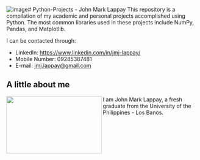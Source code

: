 ![image](https://github.com/Eoinmark/Python-Projects/assets/145372680/38e6ee93-7aaa-44a4-b0b0-ef7da1afddcb)# Python-Projects - John Mark Lappay
This repository is a compilation of my academic and personal projects accomplished using Python. The most common libraries used in these projects include NumPy, Pandas, and Matplotlib.

I can be contacted through:
* LinkedIn: https://www.linkedin.com/in/jmj-lappay/
* Mobile Number: 09285387481
* E-mail: jmj.lappay@gmail.com

## A little about me
<img align="left" width="250" height="150" src="https://github.com/Eoinmark/Python-Projects/assets/145372680/e477d458-8471-4627-aa09-248ed2f6b026"> 

I am John Mark Lappay, a fresh graduate from the University of the Philippines - Los Banos.


